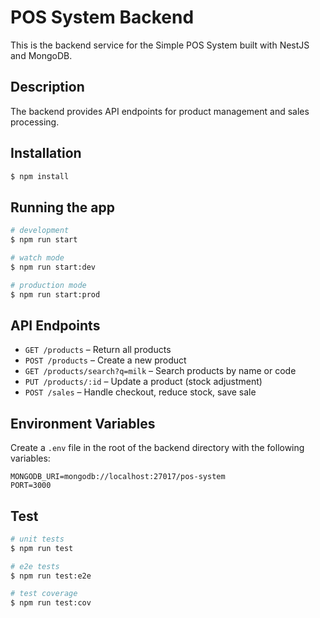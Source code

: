 # POS System Backend

This is the backend service for the Simple POS System built with NestJS and MongoDB.

## Description

The backend provides API endpoints for product management and sales processing.

## Installation

```bash
$ npm install
```

## Running the app

```bash
# development
$ npm run start

# watch mode
$ npm run start:dev

# production mode
$ npm run start:prod
```

## API Endpoints

- `GET /products` – Return all products
- `POST /products` – Create a new product
- `GET /products/search?q=milk` – Search products by name or code
- `PUT /products/:id` – Update a product (stock adjustment)
- `POST /sales` – Handle checkout, reduce stock, save sale

## Environment Variables

Create a `.env` file in the root of the backend directory with the following variables:

```
MONGODB_URI=mongodb://localhost:27017/pos-system
PORT=3000
```

## Test

```bash
# unit tests
$ npm run test

# e2e tests
$ npm run test:e2e

# test coverage
$ npm run test:cov
```